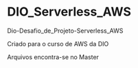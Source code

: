 # DIO_Serverless_AWS
Dio-Desafio_de_Projeto-Serverless_AWS

Criado para o curso de AWS da DIO

Arquivos encontra-se no Master
